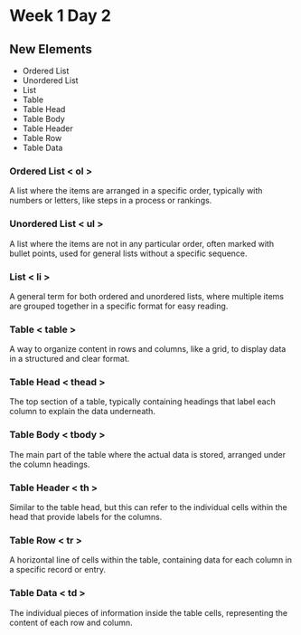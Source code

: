 # Week 1 Day 2

## New Elements
 - Ordered List
 - Unordered List
 - List
 - Table
 - Table Head
 - Table Body
 - Table Header
 - Table Row
 - Table Data



### Ordered List < ol >
A list where the items are arranged in a specific order, typically with numbers or letters, like steps in a process or rankings.

### Unordered List < ul >
A list where the items are not in any particular order, often marked with bullet points, used for general lists without a specific sequence.

### List < li >
A general term for both ordered and unordered lists, where multiple items are grouped together in a specific format for easy reading.

### Table < table >
A way to organize content in rows and columns, like a grid, to display data in a structured and clear format.

### Table Head < thead >
The top section of a table, typically containing headings that label each column to explain the data underneath.

### Table Body < tbody >
The main part of the table where the actual data is stored, arranged under the column headings.

### Table Header < th >
Similar to the table head, but this can refer to the individual cells within the head that provide labels for the columns.

### Table Row < tr >
A horizontal line of cells within the table, containing data for each column in a specific record or entry.

### Table Data < td >
The individual pieces of information inside the table cells, representing the content of each row and column.